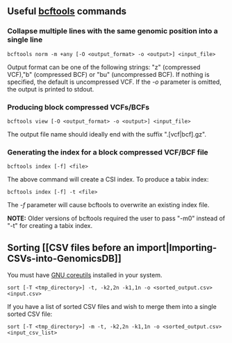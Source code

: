 ## Useful [bcftools](https://github.com/samtools/bcftools) commands
### Collapse multiple lines with the same genomic position into a single line

    bcftools norm -m +any [-O <output_format> -o <output>] <input_file>

Output format can be one of the following strings: "z" (compressed VCF),"b" (compressed BCF) or "bu" (uncompressed BCF). 
If nothing is specified, the default is uncompressed VCF. If the _-o_ parameter is omitted, the output is printed to 
stdout.
### Producing block compressed VCFs/BCFs

    bcftools view [-O <output_format> -o <output>] <input_file>

The output file name should ideally end with the suffix ".\[vcf\|bcf\].gz".
### Generating the index for a block compressed VCF/BCF file

    bcftools index [-f] <file>

The above command will create a CSI index. To produce a tabix index:

    bcftools index [-f] -t <file>

The _-f_ parameter will cause bcftools to overwrite an existing index file.

**NOTE:** Older versions of bcftools required the user to pass "-m0" instead of "-t" for creating a tabix index.

## Sorting [[CSV files before an import|Importing-CSVs-into-GenomicsDB]]
You must have [GNU coreutils](http://www.gnu.org/software/coreutils/coreutils.html) installed in your system.

    sort [-T <tmp_directory>] -t, -k2,2n -k1,1n -o <sorted_output.csv> <input.csv>

If you have a list of sorted CSV files and wish to merge them into a single sorted CSV file:

    sort [-T <tmp_directory>] -m -t, -k2,2n -k1,1n -o <sorted_output.csv> <input_csv_list>

